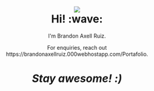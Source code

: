 <h1 align='center'> <img src="https://brandonaxellruiz.000webhostapp.com/img/icon/icon-144x144.png" />
  <br> 
Hi! :wave:</h1>
<p align='center'>
I'm Brandon Axell Ruiz.
</p>
<p align='center'>For enquiries, reach out https://brandonaxellruiz.000webhostapp.com/Portafolio.</p>

<h1 align='center'><i>Stay awesome! :)</i></h1> 
  
